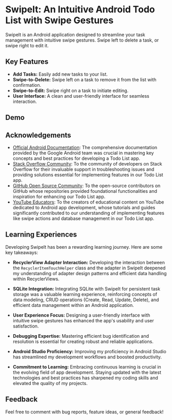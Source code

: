 # SwipeIt: An Intuitive Android Todo List with Swipe Gestures

SwipeIt is an Android application designed to streamline your task management with intuitive swipe gestures. Swipe left to delete a task, or swipe right to edit it.

## Key Features

- **Add Tasks:** Easily add new tasks to your list.
- **Swipe-to-Delete:** Swipe left on a task to remove it from the list with confirmation.
- **Swipe-to-Edit:** Swipe right on a task to initiate editing.
- **User Interface:** A clean and user-friendly interface for seamless interaction.

## Demo

## Acknowledgements

- [Official Android Documentation](https://developer.android.com/docs): The comprehensive documentation provided by the Google Android team was crucial in mastering key concepts and best practices for developing a Todo List app.
- [Stack Overflow Community](https://stackoverflow.com/): To the community of developers on Stack Overflow for their invaluable support in troubleshooting issues and providing solutions essential for implementing features in our Todo List app.
- [GitHub Open Source Community](https://github.com/): To the open-source contributors on GitHub whose repositories provided foundational functionalities and inspiration for enhancing our Todo List app.
- [YouTube Educators](https://www.youtube.com/): To the creators of educational content on YouTube dedicated to Android app development, whose tutorials and guides significantly contributed to our understanding of implementing features like swipe actions and database management in our Todo List app.

## Learning Experiences

Developing SwipeIt has been a rewarding learning journey. Here are some key takeaways:

- **RecyclerView Adapter Interaction:** Developing the interaction between the `RecyclerItemTouchHelper` class and the adapter in SwipeIt deepened my understanding of adapter design patterns and efficient data handling within RecyclerViews.

- **SQLite Integration:** Integrating SQLite with SwipeIt for persistent task storage was a valuable learning experience, reinforcing concepts of data modeling, CRUD operations (Create, Read, Update, Delete), and efficient data management within an Android application.


- **User Experience Focus:** Designing a user-friendly interface with intuitive swipe gestures has enhanced the app's usability and user satisfaction.
  
- **Debugging Expertise:** Mastering efficient bug identification and resolution is essential for creating robust and reliable applications.
  
- **Android Studio Proficiency:** Improving my proficiency in Android Studio has streamlined my development workflows and boosted productivity.
  
- **Commitment to Learning:** Embracing continuous learning is crucial in the evolving field of app development. Staying updated with the latest technologies and best practices has sharpened my coding skills and elevated the quality of my projects.

## Feedback

Feel free to comment with bug reports, feature ideas, or general feedback!

